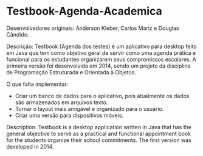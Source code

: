 # Testbook-Agenda-Academica

Desenvolvedores originais: Anderson Kleber, Carlos Mariz e Douglas Cândido.

Descrição: Testbook (Agenda dos testes) é um aplicativo para desktop feito em Java que tem como objetivo geral de servir como uma agenda prática e funcional para os estudantes organizarem seus compromissos escolares. A primeira versão foi desenvolvida em 2014, sendo um projeto da disciplina de Programação Estruturada e Orientada à Objetos. 

O que falta implementar:
- Criar um banco de dados para o aplicativo, pois atualmente os dados são armazenados em arquivos texto.
- Tornar o layout mais amigável e organizado para o usuário.
- Criar uma versão para dispositivos móveis.

Description: Testbook is a desktop application written in Java that has the general objective to serve as a practical and functional appointment book for the students organize their school commitments. The first version was developed in 2014.
